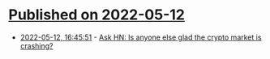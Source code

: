 # [Published on 2022-05-12](index.md)

* [2022-05-12, 16:45:51](https://news.ycombinator.com/item?id=31356579) - [Ask HN: Is anyone else glad the crypto market is crashing?](https://news.ycombinator.com/item?id=31356579)
